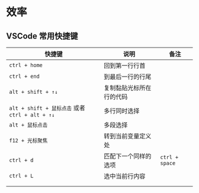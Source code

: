 # 效率

## VSCode 常用快捷键

| 快捷键                                          | 说明                     | 备注           |
| ----------------------------------------------- | ------------------------ | -------------- |
| `ctrl + home`                                   | 回到第一行行首           |                |
| `ctrl + end`                                    | 到最后一行的行尾         |                |
| `alt + shift + ↑↓ `                             | 复制黏贴光标所在行的代码 |                |
| `alt + shift + 鼠标点击` 或者 `ctrl + alt + ↑↓` | 多行同时选择             |                |
| `alt + 鼠标点击`                                | 多段选择                 |                |
| `f12 + 光标聚焦`                                | 转到当前变量定义处       |                |
| `ctrl + d`                                      | 匹配下一个同样的选项     | `ctrl + space` |
| `ctrl + L`                                      | 选中当前行内容           |                |
|                                                 |                          |                |
|                                                 |                          |                |
